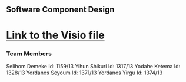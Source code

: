## Software Component Design

# [Link to the Visio file](https://aastu570-my.sharepoint.com/:u:/g/personal/yodaheketema_aastu570_onmicrosoft_com/EczuttmHyGJEvefCCX8iRs4Bg8beGZ4CURLMqNz6uBV8nA?e=f1xFHK)

### Team Members
Selihom Demeke     Id: 1159/13
Yihun Shikuri      Id: 1317/13
Yodahe Ketema      Id: 1328/13
Yordanos Seyoum    Id: 1371/13
Yordanos Yirgu     Id: 1374/13
